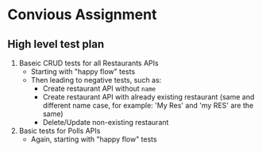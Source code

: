 # Convious Assignment

## High level test plan

1. Baseic CRUD tests for all Restaurants APIs
   - Starting with "happy flow" tests
   - Then leading to negative tests, such as:
     - Create restaurant API without `name`
     - Create restaurant API with already existing restaurant (same and different name case, for example: 'My Res' and 'my RES' are the same)
     - Delete/Update non-existing restaurant
2. Basic tests for Polls APIs
   - Again, starting with "happy flow" tests
